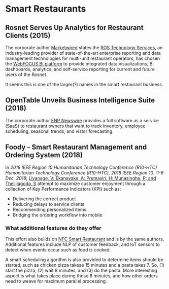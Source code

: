 # Smart Restaurants

## Rosnet Serves Up Analytics for Restaurant Clients (2015)

The corporate author [Marketwired](Rosnet_Analytics_for_Resturant_Clients.pdf) states the [ROS Technology Services](https://www.rosnet.com/), an industry-leading provider of state-of-the-art enterprise reporting and data management technologies for multi-unit restaurant operators, has chosen the [WebFOCUS BI platform](https://www.informationbuilders.com/products/bi-and-analytics-platform) to provide integrated data visualizations, BI dashboards, analytics, and self-service reporting for current and future users of the Rosnet.

It seems this is one of the larger(?) names in the smart restaurant business.

## OpenTable Unveils Business Intelligence Suite (2018)

The corporate author [ENP Newswire](OpenTable_Unveils_BI_Suite.pdf) provides a full software as a service (SaaS) to restaurant owners that want to track inventory, employee scheduling, seasonal trends, and vistor forecasting.

## Foody - Smart Restaurant Management and Ordering System (2018)

In _2018 IEEE Region 10 Humanitarian Technology Conference (R10-HTC) Humanitarian Technology Conference (R10-HTC), 2018 IEEE Region 10. :1-6 Dec, 2018_; [Liyanage, V; Ekanayake, A; Premasiri, H; Munasinghe, P; and Thelijjagoda, S](Foody_Smart_Restaurant_Management.pdf) attempt to maximize customer enjoyment through a collection of Key Performance Indicators (KPI) such as:

- Delivering the correct product
- Reducing delays to service clients
- Recommending personalized items
- Bridging the ordering workflow into mobile

### What additional features do they offer

This effort also builds on [NFC Smart Restaurant](../IoT/NearField_Sensor_Cloud_Smart_Restaurant.pdf) and is by the same authors.  Additional features include NLP of customer feedback, and IoT sensors to detect when events occur such as food is cooked.

A smart scheduling algorithm is also provided to determine items should be started, such as chicken pizza takese 15 minutes and a pasta takes 7. So, (1) start the pizza, (2) wait 8 minutes, and (3) do the pasta.  More interesting aspect is what takes place during those 8 minutes, and how other orders need to weave for maximum parallel processing.
